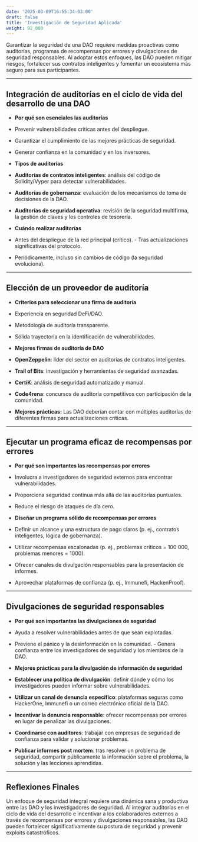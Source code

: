 ```yaml
---
date: '2025-03-09T16:55:34-03:00'
draft: false
title: 'Investigación de Seguridad Aplicada'
weight: 92_000
---
```


Garantizar la seguridad de una DAO requiere medidas proactivas como auditorías, programas de recompensas por errores y divulgaciones de seguridad responsables. Al adoptar estos enfoques, las DAO pueden mitigar riesgos, fortalecer sus contratos inteligentes y fomentar un ecosistema más seguro para sus participantes.

---

## **Integración de auditorías en el ciclo de vida del desarrollo de una DAO**

- **Por qué son esenciales las auditorías**
- Prevenir vulnerabilidades críticas antes del despliegue.
- Garantizar el cumplimiento de las mejores prácticas de seguridad.
- Generar confianza en la comunidad y en los inversores.

- **Tipos de auditorías**
- **Auditorías de contratos inteligentes**: análisis del código de Solidity/Vyper para detectar vulnerabilidades.
- **Auditorías de gobernanza**: evaluación de los mecanismos de toma de decisiones de la DAO.
- **Auditorías de seguridad operativa**: revisión de la seguridad multifirma, la gestión de claves y los controles de tesorería.

- **Cuándo realizar auditorías**
- Antes del despliegue de la red principal (crítico). - Tras actualizaciones significativas del protocolo.
- Periódicamente, incluso sin cambios de código (la seguridad evoluciona).

---

## **Elección de un proveedor de auditoría**

- **Criterios para seleccionar una firma de auditoría**
- Experiencia en seguridad DeFi/DAO.
- Metodología de auditoría transparente.
- Sólida trayectoria en la identificación de vulnerabilidades.

- **Mejores firmas de auditoría de DAO**
- **OpenZeppelin**: líder del sector en auditorías de contratos inteligentes.
- **Trail of Bits**: investigación y herramientas de seguridad avanzadas.
- **CertiK**: análisis de seguridad automatizado y manual.
- **Code4rena**: concursos de auditoría competitivos con participación de la comunidad.

- **Mejores prácticas:** Las DAO deberían contar con múltiples auditorías de diferentes firmas para actualizaciones críticas.

---

## **Ejecutar un programa eficaz de recompensas por errores**

- **Por qué son importantes las recompensas por errores**
- Involucra a investigadores de seguridad externos para encontrar vulnerabilidades.
- Proporciona seguridad continua más allá de las auditorías puntuales.
- Reduce el riesgo de ataques de día cero.

- **Diseñar un programa sólido de recompensas por errores**
- Definir un alcance y una estructura de pago claros (p. ej., contratos inteligentes, lógica de gobernanza).
- Utilizar recompensas escalonadas (p. ej., problemas críticos = 100 000, problemas menores = 1000).
- Ofrecer canales de divulgación responsables para la presentación de informes.
- Aprovechar plataformas de confianza (p. ej., Immunefi, HackenProof).

---

## **Divulgaciones de seguridad responsables**

- **Por qué son importantes las divulgaciones de seguridad**
- Ayuda a resolver vulnerabilidades antes de que sean explotadas.
- Previene el pánico y la desinformación en la comunidad. - Genera confianza entre los investigadores de seguridad y los miembros de la DAO.

- **Mejores prácticas para la divulgación de información de seguridad**
- **Establecer una política de divulgación**: definir dónde y cómo los investigadores pueden informar sobre vulnerabilidades.
- **Utilizar un canal de denuncia específico**: plataformas seguras como HackerOne, Immunefi o un correo electrónico oficial de la DAO.
- **Incentivar la denuncia responsable**: ofrecer recompensas por errores en lugar de penalizar las divulgaciones.
- **Coordinarse con auditores**: trabajar con empresas de seguridad de confianza para validar y solucionar problemas.
- **Publicar informes post mortem**: tras resolver un problema de seguridad, compartir públicamente la información sobre el problema, la solución y las lecciones aprendidas.

---

## **Reflexiones Finales**

Un enfoque de seguridad integral requiere una dinámica sana y productiva entre las DAO y los investigadores de seguridad. Al integrar auditorías en el ciclo de vida del desarrollo e incentivar a los colaboradores externos a través de recompensas por errores y divulgaciones responsables, las DAO pueden fortalecer significativamente su postura de seguridad y prevenir exploits catastróficos.